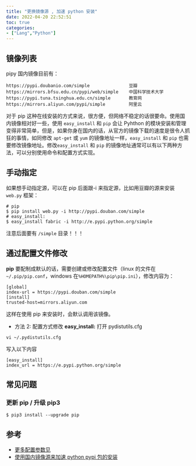 ```yaml
---
title: "更换镜像源 , 加速 python 安装"
date: 2022-04-20 22:52:51
toc: true
categories:
- ["Lang","Python"]
---
```


<a name="8076a1d1-d51e-4c3b-a322-9ceab7f8fd34"></a>

## 镜像列表
pipy 国内镜像目前有：
```
https://pypi.doubanio.com/simple               豆瓣
https://mirrors.bfsu.edu.cn/pypi/web/simple    中国科学技术大学
https://pypi.tuna.tsinghua.edu.cn/simple       教育网
https://mirrors.aliyun.com/pypi/simple         阿里云
```
对于 pip 这种在线安装的方式来说，很方便，但网络不稳定的话很要命。使用国内镜像相对好一些，使用 `easy_install` 和 `pip` 会让 Pyhthon 的模块安装和管理变得非常简单，但是，如果你身在国内的话，从官方的镜像下载的速度是很令人抓狂的事情，如同修改 `apt-get` 或 `yum` 的镜像地址一样，`easy_install` 和 `pip` 也需要修改镜像地址。修改`easy_install` 和 `pip` 的镜像地址通常可以有以下两种方法，可以分别使用命令和配置方式实现。
<a name="f9ada6fe-976d-4f20-83a6-f497fdf54e1f"></a>
## 手动指定
如果想手动指定源，可以在 pip 后面跟-i 来指定源，比如用豆瓣的源来安装 `web.py` 框架：
```
# pip
$ pip install web.py -i http://pypi.douban.com/simple
# easy_install:
$ easy_install fabric -i http://e.pypi.python.org/simple
```
注意后面要有 `/simple` 目录！！！
<a name="6dc3437a-7090-4f70-b875-e4b13c939ba9"></a>
## 通过配置文件修改
**pip** 要配制成默认的话，需要创建或修改配置文件（linux 的文件在 `~/.pip/pip.conf`，windows 在`%HOMEPATH%\pip\pip.ini`），修改内容为：
```
[global]
index-url = https://pypi.douban.com/simple
[install]
trusted-host=mirrors.aliyun.com
```
这样在使用 pip 来安装时，会默认调用该镜像。

- 方法 2: 配置方式修改 **easy_install:** 打开 pydistutils.cfg
```
vi ~/.pydistutils.cfg
```
写入以下内容
```
[easy_install]
index_url = https://e.pypi.python.org/simple
```
<a name="24243043-54b1-4aa5-ac3d-38955c0d9034"></a>
## 常见问题
<a name="a88b3134-41a0-4521-8baf-4beaffaf186d"></a>
### 更新 pip / 升级 pip3
```
$ pip3 install --upgrade pip
```
<a name="26bed434-510b-477a-b297-3ebd409e2e12"></a>
## 参考

- [更多配置参数见](https://pip.pypa.io/en/latest/user_guide/#configuration)
- [使用国内镜像源来加速 python pypi 包的安装](http://topmanopensource.iteye.com/blog/2004853)

